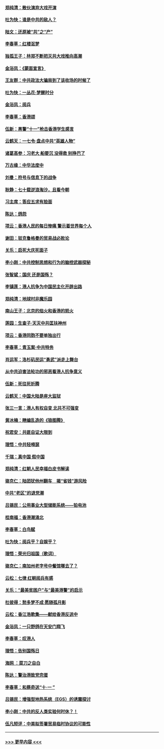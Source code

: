 #### [郑纯清：散伙演弃大戏开演](../pages/nsc993/n11570826.md?t=10060244) 
#### [吐为快：谁是中共的敌人？](../pages/nsc993/n11570817.md?t=10060244) 
#### [陆文：还原被“共”之“产”](../pages/nsc993/n11570798.md?t=10060244) 
#### [李春草：红楼沤梦](../pages/nsc993/n11569673.md?t=10060244) 
#### [独孤王子：林郑不断把灭共大戏推向高潮](../pages/nsc993/n11569381.md?t=10060244) 
#### [金浴凤：《蒙面宣言》](../pages/nsc993/n11569368.md?t=10060244) 
#### [王友群：中共政法大骗局到了该收场的时候了](../pages/nsc993/n11568940.md?t=10060244) 
#### [吐为快：一丛花‧梦醒时分](../pages/nsc993/n11567491.md?t=10060244) 
#### [金浴凤：阅兵](../pages/nsc993/n11567454.md?t=10060244) 
#### [李春草：香港颂](../pages/nsc993/n11567444.md?t=10060244) 
#### [伍新：黑警“十一”枪击香港学生感言](../pages/nsc993/n11567426.md?t=10060244) 
#### [云鹤天：一七令‧盘点中共“英雄人物”](../pages/nsc993/n11567091.md?t=10060244) 
#### [诸葛高参：习老大 船要沉 没得救 别挣巴了](../pages/nsc993/n11566976.md?t=10060244) 
#### [万古缘：中华法度中](../pages/nsc993/n11566726.md?t=10060244) 
#### [刘曼：符号与信息下的战争](../pages/nsc993/n11564655.md?t=10060244) 
#### [耿静：七十载逆浪淘沙，且看今朝](../pages/nsc993/n11564520.md?t=10060244) 
#### [习主席：答应五求有脸面](../pages/nsc993/n11563953.md?t=10060244) 
#### [陈达：鸽怨](../pages/nsc993/n11561879.md?t=10060244) 
#### [项云：香港人民的每日惨痛  警示着世界每个人](../pages/nsc993/n11559273.md?t=10060244) 
#### [谢田：驳克鲁格曼的贸易战必败论](../pages/nsc993/n11555840.md?t=10060244) 
#### [关乐：启死大庆死面子](../pages/nsc993/n11556823.md?t=10060244) 
#### [李小刚：中共控制思想和行为的脑控武器探秘](../pages/nsc993/n11556776.md?t=10060244) 
#### [张智斌：国庆  还是国殇？](../pages/nsc993/n11556617.md?t=10060244) 
#### [李镇莲：港人抗争为中国民主化开辟出路](../pages/nsc993/n11556570.md?t=10060244) 
#### [郑纯清：地球村非魔乐园](../pages/nsc993/n11555415.md?t=10060244) 
#### [南山王子：北京的焰火和香港的怒火](../pages/nsc993/n11555318.md?t=10060244) 
#### [莲园：生查子·天灭中共匡扶神州](../pages/nsc993/n11555302.md?t=10060244) 
#### [项云：香港同胞不要单独出行](../pages/nsc993/n11555276.md?t=10060244) 
#### [李春草：青玉案‧中共特务](../pages/nsc993/n11552356.md?t=10060244) 
#### [肖运军：洛杉矶民运“勇武”派走上舞台](../pages/nsc993/n11551595.md?t=10060244) 
#### [从中共迫害法轮功的邪恶看港人抗争意义](../pages/nsc993/n11540858.md?t=10060244) 
#### [伍新：死往死折腾](../pages/nsc993/n11550174.md?t=10060244) 
#### [云鹤天：中国大陆是座大监狱](../pages/nsc993/n11550155.md?t=10060244) 
#### [张三一言：港人有权自变 北共不可强变](../pages/nsc993/n11550132.md?t=10060244) 
#### [黄冰楠：瞎编乱造的《狼图腾》](../pages/nsc993/n11550082.md?t=10060244) 
#### [祝君安：共匪自证大限到](../pages/nsc993/n11550041.md?t=10060244) 
#### [理悟：中共轻嘚瑟](../pages/nsc993/n11547978.md?t=10060244) 
#### [千瑞：真中国 假中国](../pages/nsc993/n11547865.md?t=10060244) 
#### [郑纯清：红朝人民幸福白皮书解读](../pages/nsc993/n11547499.md?t=10060244) 
#### [骆克仁：陆团犹他州翻车　揭“省钱”游风险](../pages/nsc993/n11546977.md?t=10060244) 
#### [中共“老区”的退党潮](../pages/nsc993/n11545995.md?t=10060244) 
#### [吕锡民：公用事业大型储能系统——铅电池](../pages/nsc993/n11545701.md?t=10060244) 
#### [桂南福：香港潮涌北](../pages/nsc993/n11545682.md?t=10060244) 
#### [李春草：白鸟赋](../pages/nsc993/n11545663.md?t=10060244) 
#### [吐为快：阅兵乎？自娱乎？](../pages/nsc993/n11545625.md?t=10060244) 
#### [理悟：荣光归祖国（歌词）](../pages/nsc993/n11545616.md?t=10060244) 
#### [骆克仁：南加州老字号中餐馆哪去了？](../pages/nsc993/n11545120.md?t=10060244) 
#### [云松：七律 红朝阅兵有感](../pages/nsc993/n11542394.md?t=10060244) 
#### [关乐：“最美贫困户”与“最美港警”的启示](../pages/nsc993/n11542252.md?t=10060244) 
#### [杜彼得：愁多梦不成 愿随孤月影](../pages/nsc993/n11540296.md?t=10060244) 
#### [云松：香江浩歌集——献给香港反送中](../pages/nsc993/n11540149.md?t=10060244) 
#### [金浴凤：一只野鸽在天安门翔飞](../pages/nsc993/n11540280.md?t=10060244) 
#### [李春草：叹港人](../pages/nsc993/n11540119.md?t=10060244) 
#### [理悟：告别国殇日](../pages/nsc993/n11539610.md?t=10060244) 
#### [海网 ：菜刀之自白](../pages/nsc993/n11539597.md?t=10060244) 
#### [陈达：警治港致党完蛋](../pages/nsc993/n11538127.md?t=10060244) 
#### [李春草：和蔡奇送“十·一 ”](../pages/nsc993/n11537810.md?t=10060244) 
#### [吕锡民：增强型地热系统（EGS）的诱震探讨](../pages/nsc993/n11537765.md?t=10060244) 
#### [李小刚：中共的反人类实验何时休？！](../pages/nsc993/n11537669.md?t=10060244) 
#### [伍凡短评：中美拟签署贸易临时协议的可能性](../pages/nsc993/n11536773.md?t=10060244) 

----
#### [ >>> 更早内容 <<< ](../indexes/nsc993-earlier.md)
